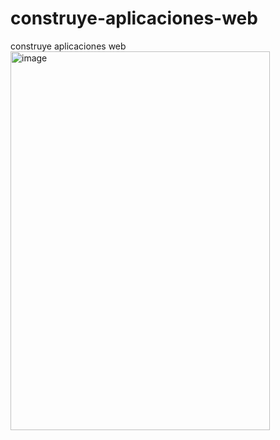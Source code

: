 # construye-aplicaciones-web
 construye aplicaciones web<br>
<img width="415" height="606" alt="image" src="https://github.com/user-attachments/assets/b69e4c7e-ac21-4d71-82de-ecfe3efb9d98" />
